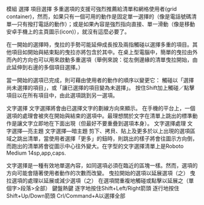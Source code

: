 模組
選擇
項目選擇
多重選項的支援可強烈推薦給清單和網格使用者(grid container)，然而，如果只有一個可用的動作是固定單一選擇的（像是電話號碼清單—只有撥打電話的動作）；或是如果內容是強烈指向直接、單一滑動（像是移動安卓手機上的主頁圖示(icon)），就沒有這麼必要了。

在一開始的選擇時，曳拉的手勢可能延伸成長按及兩指觸碰以選擇多重的項目。其他項目如開始與結束點的曳拉亦將包含於其中。在桌上型電腦中，簡單的曳拉由外而內的方向也可以用來啟動多重選項（舉例來說：從左側邊緣的清單曳拉開始，由此延伸到右邊的多個項目選擇。）

當一開始的選項已完成，則可藉由使用者的動作的順序以變更它：
觸碰以「選擇尚未選擇的項目」，或「讓已選擇的項目變為未選擇」。
按住Shift加上觸碰／點擊項目以在所有項目中，由此選項跳到另一選項。

文字選擇
文字選擇將會由已選擇文字的劃線方向來顯示。
在手機的平台上，一個選項的處理會被夾在開始與結束的選項中。最理想關於文字在清單上跳出的標準動作是讓文字立即地在下面出現（但最好不要重疊到選項本身）。
文字選擇處理
文字選擇—亮主題
文字選擇—暗主題
剪下、拷貝、貼上及更多於以上出現的選項區域之跳出清單，當使用者選擇「更多」的鈕時，則跳出的樣子將會往圖示方向倒，而跑出的清單將會從圖示中心往外變大。在字型的文字選擇清單上是Roboto Medium 14sp,app,caps.

文字選擇是一種有效地單選內容，如同選項必須在臨近的區塊一樣。然而，選項的方向可能會隨著使用者動作的次數而改變。
曳拉開始的選項以延展選項（之）
曳拉選項的處理以延展或減少選項（之）
在選項間重複地觸碰或點擊以延展之（單個字>段落>全部）
鍵盤熱鍵
逐字地按住Shift+Left/Right箭頭
逐行地按住Shift+Up/Down箭頭
Crl/Command+A以選擇全部
